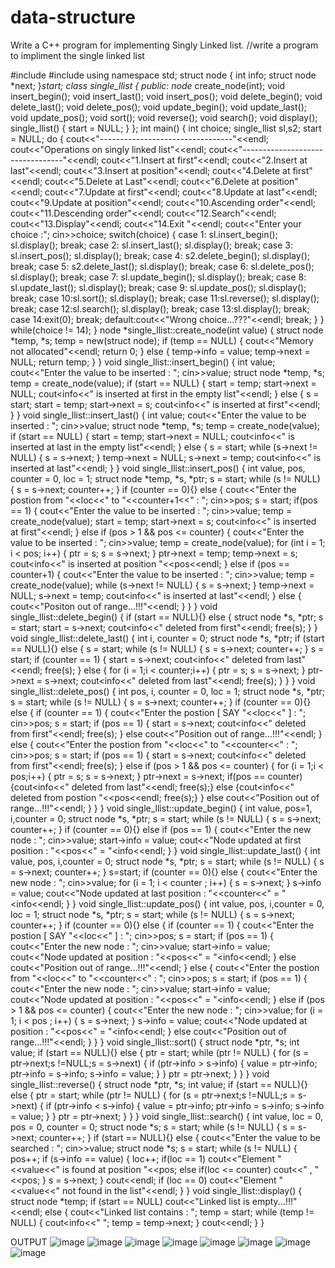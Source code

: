 # data-structure
Write a C++ program for implementing Singly Linked list.
//write a program to impliment the single linked list

#include<iostream> 
#include<cstdlib> 
using namespace std; 
struct node 
{ 
 int info; 
 struct node *next; 
}*start; 
class single_llist 
{ 
 public: 
 node* create_node(int); 
 void insert_begin(); 
 void insert_last(); 
 void insert_pos(); 
 void delete_begin(); 
 void delete_last(); 
 void delete_pos(); 
 void update_begin(); 
 void update_last(); 
 void update_pos(); 
 void sort(); 
 void reverse(); 
 void search(); 
 void display(); 
 single_llist() 
 { 
 start = NULL; 
 } 
}; 
int main() 
{ 
 int choice; 
 single_llist sl,s2; 
 start = NULL; 
 do 
 { 
 cout<<"---------------------------------"<<endl; 
 cout<<"Operations on singly linked list"<<endl; 
 cout<<"---------------------------------"<<endl; 
 cout<<"1.Insert at first"<<endl; 
 cout<<"2.Insert at last"<<endl; 
 cout<<"3.Insert at position"<<endl; 
 cout<<"4.Delete at first"<<endl; 
 cout<<"5.Delete at Last"<<endl; 
 cout<<"6.Delete at position"<<endl; 
 cout<<"7.Update at first"<<endl; 
 cout<<"8.Update at last"<<endl; 
 cout<<"9.Update at position"<<endl; 
 cout<<"10.Ascending order"<<endl; 
 cout<<"11.Descending order"<<endl; 
 cout<<"12.Search"<<endl; 
 cout<<"13.Display"<<endl; 
 cout<<"14.Exit "<<endl; 
 cout<<"Enter your choice :"; 
 cin>>choice; 
 switch(choice) 
 { 
 case 1: sl.insert_begin(); 
 sl.display(); 
 break; 
 case 2: sl.insert_last(); 
 sl.display(); 
 break; 
 case 3: sl.insert_pos(); 
 sl.display(); 
 break; 
 case 4: s2.delete_begin(); 
 sl.display(); 
 break; 
 case 5: s2.delete_last(); 
 sl.display(); 
 break; 
 case 6: sl.delete_pos(); 
 sl.display(); 
 break; 
 case 7: sl.update_begin(); 
 sl.display(); 
 break; 
 case 8: sl.update_last(); 
 sl.display(); 
 break; 
 case 9: sl.update_pos(); 
 sl.display(); 
 break; 
 case 10:sl.sort(); 
 sl.display(); 
 break; 
 case 11:sl.reverse(); 
 sl.display(); 
 break; 
 case 12:sl.search(); 
 sl.display(); 
 break; 
 case 13:sl.display(); 
 break; 
 case 14:exit(0); 
 break; 
 default:cout<<"Wrong choice...???"<<endl; 
 break; 
 } 
 } 
 while(choice != 14); 
} 
node *single_llist::create_node(int value) 
{ 
 struct node *temp, *s; 
 temp = new(struct node); 
 if (temp == NULL) 
 { 
 cout<<"Memory not allocated"<<endl; 
 return 0; 
 } 
 else 
 { 
 temp->info = value; 
 temp->next = NULL; 
 return temp; 
 } 
} 
void single_llist::insert_begin() 
{ 
 int value; 
 cout<<"Enter the value to be inserted : "; 
 cin>>value; 
 struct node *temp, *s; 
 temp = create_node(value); 
 if (start == NULL) 
 { 
 start = temp; 
 start->next = NULL; 
 cout<<temp->info<<" is inserted at first in the empty list"<<endl; 
 } 
 else 
 { 
 s = start; 
 start = temp; 
 start->next = s; 
 cout<<temp->info<<" is inserted at first"<<endl; 
 } 
} 
void single_llist::insert_last() 
{ 
 int value; 
 cout<<"Enter the value to be inserted : "; 
 cin>>value; 
 struct node *temp, *s; 
 temp = create_node(value); 
 if (start == NULL) 
 { 
 start = temp; 
 start->next = NULL; 
 cout<<temp->info<<" is inserted at last in the empty list"<<endl; 
 } 
 else 
 { 
 s = start; 
 while (s->next != NULL) 
 { 
 s = s->next; 
 } 
 temp->next = NULL; 
 s->next = temp; 
 cout<<temp->info<<" is inserted at last"<<endl; 
 } 
} 
void single_llist::insert_pos() 
{ 
 int value, pos, counter = 0, loc = 1; 
 struct node *temp, *s, *ptr; 
 s = start; 
 while (s != NULL) 
 { 
 s = s->next; 
 counter++; 
 } 
 if (counter == 0){} 
 else 
 { 
 cout<<"Enter the postion from "<<loc<<" to "<<counter+1<<" : "; 
 cin>>pos; 
 s = start; 
 if(pos == 1) 
 { 
 cout<<"Enter the value to be inserted : "; 
 cin>>value; 
 temp = create_node(value); 
 start = temp; 
 start->next = s; 
 cout<<temp->info<<" is inserted at first"<<endl; 
 } 
 else if (pos > 1 && pos <= counter) 
 { 
 cout<<"Enter the value to be inserted : "; 
 cin>>value; 
 temp = create_node(value); 
 for (int i = 1; i < pos; i++) 
 { 
 ptr = s; 
 s = s->next; 
 } 
 ptr->next = temp; 
 temp->next = s; 
 cout<<temp->info<<" is inserted at position "<<pos<<endl; 
 } 
 else if (pos == counter+1) 
 { 
 cout<<"Enter the value to be inserted : "; 
 cin>>value; 
 temp = create_node(value); 
 while (s->next != NULL) 
 { 
 s = s->next; 
 } 
 temp->next = NULL; 
 s->next = temp; 
 cout<<temp->info<<" is inserted at last"<<endl; 
 } 
 else 
 { 
 cout<<"Positon out of range...!!!"<<endl; 
 } 
 } 
} 
void single_llist::delete_begin() 
{ 
 if (start == NULL){} 
 else 
 { 
 struct node *s, *ptr; 
 s = start; 
 start = s->next; 
 cout<<s->info<<" deleted from first"<<endl; 
 free(s); 
 } 
} 
void single_llist::delete_last() 
{ 
 int i, counter = 0; 
 struct node *s, *ptr; 
 if (start == NULL){} 
 else 
 { 
 s = start; 
 while (s != NULL) 
 { 
 s = s->next; 
 counter++; 
 } 
 s = start; 
 if (counter == 1) 
 { 
 start = s->next; 
 cout<<s->info<<" deleted from last"<<endl; 
 free(s); 
 } 
 else 
 { 
 for (i = 1;i < counter;i++) 
 { 
 ptr = s; 
 s = s->next; 
 } 
 ptr->next = s->next; 
 cout<<s->info<<" deleted from last"<<endl; 
 free(s); 
 } 
 } 
} 
void single_llist::delete_pos() 
{ 
 int pos, i, counter = 0, loc = 1; 
 struct node *s, *ptr; 
 s = start; 
 while (s != NULL) 
 { 
 s = s->next; 
 counter++; 
 } 
 if (counter == 0){} 
 else 
 { 
 if (counter == 1) 
 { 
 cout<<"Enter the postion [ SAY "<<loc<<" ] : "; 
 cin>>pos; 
 s = start; 
 if (pos == 1) 
 { 
 start = s->next; 
 cout<<s->info<<" deleted from first"<<endl; 
 free(s); 
 } 
 else 
 cout<<"Position out of range...!!!"<<endl; 
 } 
 else 
 { 
 cout<<"Enter the postion from "<<loc<<" to "<<counter<<" : "; 
 cin>>pos; 
 s = start; 
 if (pos == 1) 
 { 
 start = s->next; 
 cout<<s->info<<" deleted from first"<<endl; 
 free(s); 
 } 
 else if (pos > 1 && pos <= counter) 
 { 
 for (i = 1;i < pos;i++) 
 { 
 ptr = s; 
 s = s->next; 
 } 
 ptr->next = s->next; 
 if(pos == counter) 
 {cout<<s->info<<" deleted from last"<<endl; 
 free(s);} 
 else 
 {cout<<s->info<<" deleted from postion "<<pos<<endl; 
 free(s);} 
 } 
 else 
 cout<<"Position out of range...!!!"<<endl; 
 } 
 } 
} 
void single_llist::update_begin() 
{ 
 int value, pos=1, i,counter = 0; 
 struct node *s, *ptr; 
 s = start; 
 while (s != NULL) 
 { 
 s = s->next; 
 counter++; 
 } 
 if (counter == 0){} 
 else if (pos == 1) 
 { 
 cout<<"Enter the new node : "; 
 cin>>value; 
 start->info = value; 
 cout<<"Node updated at first position : "<<pos<<" = "<<start->info<<endl; 
 } 
} 
void single_llist::update_last() 
{ 
 int value, pos, i,counter = 0; 
 struct node *s, *ptr; 
 s = start; 
 while (s != NULL) 
 { 
 s = s->next; 
 counter++; 
 } 
 s=start; 
 if (counter == 0){} 
 else 
 { 
 cout<<"Enter the new node : "; 
 cin>>value; 
 for (i = 1; i < counter ; i++) 
 { 
 s = s->next; 
 } 
 s->info = value; 
 cout<<"Node updated at last position : "<<counter<<" = "<<s->info<<endl; 
 } 
} 
void single_llist::update_pos() 
{ 
 int value, pos, i,counter = 0, loc = 1; 
 struct node *s, *ptr; 
 s = start; 
 while (s != NULL) 
 { 
 s = s->next; 
 counter++; 
 } 
 if (counter == 0){} 
 else 
 { 
 if (counter == 1) 
 { 
 cout<<"Enter the postion [ SAY "<<loc<<" ] : "; 
 cin>>pos; 
 s = start; 
 if (pos == 1) 
 { 
 cout<<"Enter the new node : "; 
 cin>>value; 
 start->info = value; 
 cout<<"Node updated at position : "<<pos<<" = "<<start->info<<endl; 
 } 
 else 
 cout<<"Position out of range...!!!"<<endl; 
 } 
 else 
 { 
 cout<<"Enter the postion from "<<loc<<" to "<<counter<<" : "; 
 cin>>pos; 
 s = start; 
 if (pos == 1) 
 { 
 cout<<"Enter the new node : "; 
 cin>>value; 
 start->info = value; 
 cout<<"Node updated at position : "<<pos<<" = "<<start->info<<endl; 
 } 
 else if (pos > 1 && pos <= counter) 
 { 
 cout<<"Enter the new node : "; 
 cin>>value; 
 for (i = 1; i < pos ; i++) 
 { 
 s = s->next; 
 } 
 s->info = value; 
 cout<<"Node updated at position : "<<pos<<" = "<<s->info<<endl; 
 } 
 else 
 cout<<"Position out of range...!!!"<<endl; 
 } 
 } 
} 
void single_llist::sort() 
{ 
 struct node *ptr, *s; 
 int value; 
 if (start == NULL){} 
 else 
 { 
 ptr = start; 
 while (ptr != NULL) 
 { 
 for (s = ptr->next;s !=NULL;s = s->next) 
 { 
 if (ptr->info > s->info) 
 { 
 value = ptr->info; 
 ptr->info = s->info; 
 s->info = value; 
 } 
 } 
 ptr = ptr->next; 
 } 
 } 
} 
void single_llist::reverse() 
{ 
 struct node *ptr, *s; 
 int value; 
 if (start == NULL){} 
 else 
 { 
 ptr = start; 
 while (ptr != NULL) 
 { 
 for (s = ptr->next;s !=NULL;s = s->next) 
 { 
 if (ptr->info < s->info) 
 { 
 value = ptr->info; 
 ptr->info = s->info; 
 s->info = value; 
 } 
 } 
 ptr = ptr->next; 
 } 
 } 
} 
void single_llist::search() 
{ 
 int value, loc = 0, pos = 0, counter = 0; 
 struct node *s; 
 s = start; 
 while (s != NULL) 
 { 
 s = s->next; 
 counter++; 
 } 
 if (start == NULL){} 
 else 
 { 
 cout<<"Enter the value to be searched : "; 
 cin>>value; 
 struct node *s; 
 s = start; 
 while (s != NULL) 
 { 
 pos++; 
 if (s->info == value) 
 { 
 loc++; 
 if(loc == 1) 
 cout<<"Element "<<value<<" is found at position "<<pos; 
 else if(loc <= counter) 
 cout<<" , "<<pos; 
 } 
 s = s->next; 
 } 
 cout<<endl; 
 if (loc == 0) 
 cout<<"Element "<<value<<" not found in the list"<<endl; 
 } 
} 
void single_llist::display() 
{ 
 struct node *temp; 
 if (start == NULL) 
 cout<<"Linked list is empty...!!!"<<endl; 
 else 
 { 
 cout<<"Linked list contains : "; 
 temp = start; 
 while (temp != NULL) 
 { 
 cout<<temp->info<<" "; 
 temp = temp->next; 
 } 
 cout<<endl; 
 } 
}

  
  OUTPUT
  ![image](https://user-images.githubusercontent.com/97940767/154895501-7b540fe7-6c6c-4692-8e7a-bfc6c29bc750.png)
   ![image](https://user-images.githubusercontent.com/97940767/154895572-4fbbeec1-4d99-4f6b-a27e-519eaee08115.png)
![image](https://user-images.githubusercontent.com/97940767/154895656-ad1a9e29-e578-4b8b-8e57-6360648973f6.png)
![image](https://user-images.githubusercontent.com/97940767/154895711-b1e8b726-3aac-41c5-b2b3-1aa1ea1c5e9c.png)
![image](https://user-images.githubusercontent.com/97940767/154895741-cebc2c32-af5b-40f7-a9b5-00aedcc610dc.png)
![image](https://user-images.githubusercontent.com/97940767/154895800-315ecb3f-7cfa-455c-99f1-9f4ab9dfcb80.png)
![image](https://user-images.githubusercontent.com/97940767/154895871-a2c2c268-8025-44d3-94e4-a290a9f347b9.png)
![image](https://user-images.githubusercontent.com/97940767/154895917-d036f56c-7e89-4afe-801d-4adcb84b075f.png)
